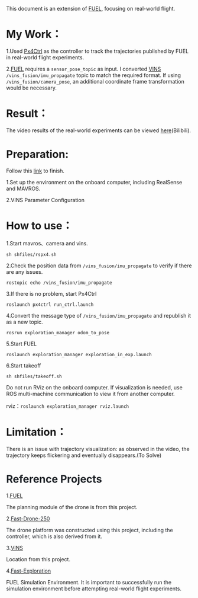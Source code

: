 This document is an extension of [FUEL](https://github.com/HKUST-Aerial-Robotics/FUEL), focusing on real-world flight.

# My Work：
1.Used [Px4Ctrl](about:blank) as the controller to track the trajectories published by FUEL in real-world flight experiments.

2.[FUEL](about:blank) requires a `sensor_pose_topic` as input. I converted [VINS](https://github.com/HKUST-Aerial-Robotics/VINS-Fusion) `/vins_fusion/imu_propagate` topic to match the required format. If using `/vins_fusion/camera_pose`, an additional coordinate frame transformation would be necessary.



# Result：
The video results of the real-world experiments can be viewed [here](https://www.bilibili.com/video/BV11ktnzpEt6?spm_id_from=333.788.recommend_more_video.0&vd_source=18e58623b724ce37f29dfe4496de77e9)(Bilibili).



# Preparation:
Follow this [link](https://github.com/ZJU-FAST-Lab/Fast-Drone-250) to finish.

1.Set up the environment on the onboard computer, including RealSense and MAVROS.

2.VINS Parameter Configuration



# How to use：
1.Start mavros、camera and vins.

`sh shfiles/rspx4.sh`



2.Check the position data from `/vins_fusion/imu_propagate` to verify if there are any issues.

`rostopic echo /vins_fusion/imu_propagate`



3.If there is no problem, start Px4Ctrl

`roslaunch px4ctrl run_ctrl.launch`



4.Convert the message type of `/vins_fusion/imu_propagate` and republish it as a new topic.

`rosrun exploration_manager odom_to_pose`



5.Start FUEL

`roslaunch exploration_manager exploration_in_exp.launch`



6.Start takeoff

`sh shfiles/takeoff.sh`



Do not run RViz on the onboard computer. If visualization is needed, use ROS multi-machine communication to view it from another computer.

rviz：`roslaunch exploration_manager rviz.launch`



# Limitation：
There is an issue with trajectory visualization: as observed in the video, the trajectory keeps flickering and eventually disappears.(To Solve)



# <font style="color:rgb(31, 35, 40);">Reference Projects</font>
1.[FUEL](https://github.com/HKUST-Aerial-Robotics/FUEL)

The planning module of the drone is from this project.

2.[<font style="color:rgb(31, 35, 40) !important;">Fast-Drone-250</font>](https://github.com/ZJU-FAST-Lab/Fast-Drone-250)

<font style="color:rgb(31, 35, 40) !important;">The drone platform was constructed using this project, including the controller, which is also derived from it.</font>

<font style="color:rgb(31, 35, 40) !important;">3.</font>[VINS](https://github.com/HKUST-Aerial-Robotics/VINS-Fusion)

Location from this project.

4.[<font style="color:rgb(31, 35, 40) !important;">Fast-Exploration</font>](https://github.com/XXLiu-HNU/Fast-Exploration)

FUEL Simulation Environment<font style="color:rgb(31, 35, 40) !important;">. It is important to successfully run the simulation environment before attempting real-world flight experiments.</font>





